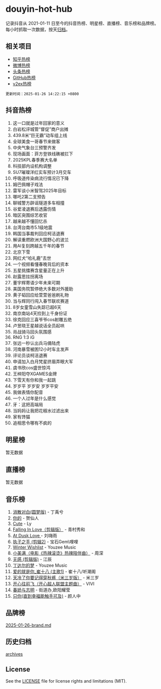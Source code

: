 # douyin-hot-hub

记录抖音从 2021-01-11 日至今的抖音热榜、明星榜、直播榜、音乐榜和品牌榜。每小时抓取一次数据，按天[归档](archives)。

## 相关项目

- [知乎热榜](https://github.com/lonnyzhang423/zhihu-hot-hub)
- [微博热榜](https://github.com/lonnyzhang423/weibo-hot-hub)
- [头条热榜](https://github.com/lonnyzhang423/toutiao-hot-hub)
- [GitHub热榜](https://github.com/lonnyzhang423/github-hot-hub)
- [v2ex热榜](https://github.com/lonnyzhang423/v2ex-hot-hub)


`更新时间：2025-01-26 14:22:15 +0800`

## 抖音热榜

1. 这一口就是过年回家的意义
1. 白岩松评城管“督促”商户出摊
1. 439.8米“巨无霸”动车组上线
1. 全球美食一哥春节来做客
1. 中央气象台三预警齐发
1. 现场画面：菲方登铁线礁被拦下
1. 2025KPL春季赛大名单
1. 科技部内设机构调整
1. SU7璀璨洋红实车预计3月交车
1. 呼吸道传染病流行情况已下降
1. 姆巴佩帽子戏法
1. 雷军谈小米智驾2025年目标
1. 哪吒2第二支预告
1. 聊城警方辟谣隧道多车相撞
1. 谷爱凌退赛后透露伤情
1. 暗区突围综艺收官
1. 越来越不懂回忆杀
1. 台湾台南市5.1级地震
1. 韩国当事裁判回应柯洁退赛
1. 解读重燃欧洲大国野心的波兰
1. 用AI复刻跨越五千年的春节
1. 北京下雪
1. 网红犬“哈礼鹿”去世
1. 一个视频看懂春晚背后的资本
1. 五星挑擂赛含星量正在上升
1. 赵露思拄拐离场
1. 董宇辉寄语少年未来可期
1. 美国务院暂停绝大多数对外援助
1. 黄子韬回应给萱萱爸爸刷礼物
1. 当与辉同行闯入春节联欢赛道
1. 8岁女童雪山失踪已超6天
1. 南京南站4天捡到上千身份证
1. 徐克回应三喜爷爷cos射雕五绝
1. 卢昱晓王星越说话全员起哄
1. 肖战骑马回头氛围感
1. RNG 1:3 iG
1. 张远一秒认出兵马俑陆虎
1. 河南暴雪被困12小时车主发声
1. 评论员谈柯洁退赛
1. 申请加入白月梵星挤眉弄眼大军
1. 虞书欣cos盛世惊鸿
1. 王梓阳夺XGAMES金牌
1. 下雪天有你和我一起跳
1. 岁岁平 岁岁安 岁岁平安
1. 我做表情你配音
1. 一个人过年是什么感觉
1. 牙：这把高端局
1. 当妈妈让我把花椒水过滤出来
1. 家有馋猫
1. 追相思令哪有不疯的

## 明星榜

暂无数据

## 直播榜

暂无数据

## 音乐榜

1. [消散对白(圆梦版)](https://sf5-hl-cdn-tos.douyinstatic.com/obj/tos-cn-ve-2774/og4jB5I5IizzoZVAAAzWgBMAsMDWoArfwBOiFs) - 丁禹兮
1. [你的](https://sf5-hl-cdn-tos.douyinstatic.com/obj/tos-cn-ve-2774/oYuIeKf42jB7sEV6B2upMdpYAgfrQWj0FeRegh) - 贺仙人
1. [Cute](https://sf5-hl-cdn-tos.douyinstatic.com/obj/tos-cn-ve-2774/o4IbIzHWKAAB4wsS5qMBRiiAlEBGTpQRNfFvuo) - Ly
1. [Falling In Love（剪辑版）](https://sf5-hl-cdn-tos.douyinstatic.com/obj/tos-cn-ve-2774/o8ajpA8zzgBPahbBIO8AcKGBLJezFCRd1wfP9f) - 青村秀和
1. [ At Dusk  Love ](https://sf5-hl-cdn-tos.douyinstatic.com/obj/tos-cn-ve-2774/o8CrpCf5CaYgI4ZrtQgMQAFEfuGqNnRSDQAPBc) - 刘嗨雨
1. [执子之手 (剪辑2)](https://sf6-cdn-tos.douyinstatic.com/obj/tos-cn-ve-2774/oUoZLQjCc31XzqsBnBQUNgeKtYPBcgbFDwtfcu) - 宝石Gem\哩哩
1. [Winter Wishlist](https://sf5-hl-cdn-tos.douyinstatic.com/obj/tos-cn-ve-2774/oIIgUOeamCFCVAzxN6MFRLIBlLGpUqQxeeHrLE) - Youzee Music
1. [小美满（电影《热辣滚烫》热辣陪伴曲）](https://sf5-hl-cdn-tos.douyinstatic.com/obj/tos-cn-ve-2774/o0GAn2lSgfZIDUgtevCGDQYnFg4CwnrBaxbTZL) - 周深
1. [无感 (剪辑版)](https://sf5-hl-cdn-tos.douyinstatic.com/obj/tos-cn-ve-2774/o0eIsUzJBDlQaQFC5OFlgbMEZC1TFYBftOBn6p) - 江辰
1. [丁达尔的梦](https://sf5-hl-cdn-tos.douyinstatic.com/obj/tos-cn-ve-2774/oMU3WirUZBVQkAC9ccG5P2IQirziZM2RTInUY) - Youzee Music
1. [爱的就是你_崔十八 (主歌1)](https://sf5-hl-cdn-tos.douyinstatic.com/obj/tos-cn-ve-2774/oI5BO5DhFZ6UTcNCnZaOCBLtZ7WIMQGfgnXf5E) - 崔十八/听潮阁
1. [天冷了你要记得穿秋裤（米三岁版）](https://sf5-hl-cdn-tos.douyinstatic.com/obj/tos-cn-ve-2774/oQlIwVIDWiZ6BQilAorS7MA0AgCkQDvcZAdm1) - 米三岁
1. [开心往前飞（开心超人联盟主题曲）](https://sf5-hl-cdn-tos.douyinstatic.com/obj/tos-cn-ve-2774/9d8fb7c82cf1421fb93a9fe925275e0a) - VIVI
1. [春娇与志明](https://sf5-hl-cdn-tos.douyinstatic.com/obj/tos-cn-ve-2774/e530d8fceb7044b39707d7f9ff54add1) - 街道办,欧阳耀莹
1. [只你(直到幸福能触手可及)](https://sf5-hl-cdn-tos.douyinstatic.com/obj/tos-cn-ve-2774/o0lBkRDzFTeaVSUz3ZZSCBVtZ5DIMQGfgmEAuE) - 颜人中

## 品牌榜

[2025-01-26-brand.md](archives/2025-01-26-brand.md)

## 历史归档

[archives](archives)

## License

See the [LICENSE](LICENSE) file for license rights and limitations (MIT).
